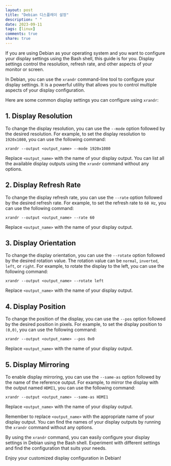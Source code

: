 ```yaml
---
layout: post
title: "Debian 디스플레이 설정"
description: " "
date: 2023-09-11
tags: [linux]
comments: true
share: true
---
```


If you are using Debian as your operating system and you want to configure your display settings using the Bash shell, this guide is for you. Display settings control the resolution, refresh rate, and other aspects of your monitor or screen.

In Debian, you can use the `xrandr` command-line tool to configure your display settings. It is a powerful utility that allows you to control multiple aspects of your display configuration.

Here are some common display settings you can configure using `xrandr`:

## 1. Display Resolution

To change the display resolution, you can use the `--mode` option followed by the desired resolution. For example, to set the display resolution to `1920x1080`, you can use the following command:

```
xrandr --output <output_name> --mode 1920x1080
```

Replace `<output_name>` with the name of your display output. You can list all the available display outputs using the `xrandr` command without any options.

## 2. Display Refresh Rate

To change the display refresh rate, you can use the `--rate` option followed by the desired refresh rate. For example, to set the refresh rate to `60 Hz`, you can use the following command:

```
xrandr --output <output_name> --rate 60
```

Replace `<output_name>` with the name of your display output.

## 3. Display Orientation

To change the display orientation, you can use the `--rotate` option followed by the desired rotation value. The rotation value can be `normal`, `inverted`, `left`, or `right`. For example, to rotate the display to the left, you can use the following command:

```
xrandr --output <output_name> --rotate left
```

Replace `<output_name>` with the name of your display output.

## 4. Display Position

To change the position of the display, you can use the `--pos` option followed by the desired position in pixels. For example, to set the display position to `(0,0)`, you can use the following command:

```
xrandr --output <output_name> --pos 0x0
```

Replace `<output_name>` with the name of your display output.

## 5. Display Mirroring

To enable display mirroring, you can use the `--same-as` option followed by the name of the reference output. For example, to mirror the display with the output named `HDMI1`, you can use the following command:

```
xrandr --output <output_name> --same-as HDMI1
```

Replace `<output_name>` with the name of your display output.

Remember to replace `<output_name>` with the appropriate name of your display output. You can find the names of your display outputs by running the `xrandr` command without any options.

By using the `xrandr` command, you can easily configure your display settings in Debian using the Bash shell. Experiment with different settings and find the configuration that suits your needs.

Enjoy your customized display configuration in Debian!